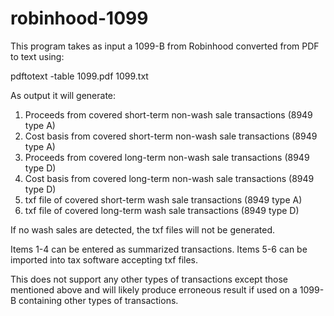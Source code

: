 # robinhood-1099

This program takes as input a 1099-B from Robinhood converted from
PDF to text using:

pdftotext -table 1099.pdf 1099.txt

As output it will generate:
1. Proceeds from covered short-term non-wash sale transactions (8949 type A)
2. Cost basis from covered short-term non-wash sale transactions (8949 type A)
3. Proceeds from covered long-term non-wash sale transactions (8949 type D)
4. Cost basis from covered long-term non-wash sale transactions (8949 type D)
5. txf file of covered short-term wash sale transactions (8949 type A)
6. txf file of covered long-term wash sale transactions (8949 type D)

If no wash sales are detected, the txf files will not be generated.

Items 1-4 can be entered as summarized transactions.
Items 5-6 can be imported into tax software accepting txf files.

This does not support any other types of transactions except those
mentioned above and will likely produce erroneous result if used on
a 1099-B containing other types of transactions.
